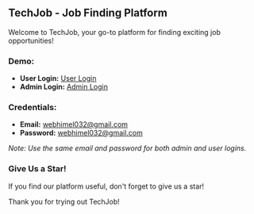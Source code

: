 ## TechJob - Job Finding Platform

Welcome to TechJob, your go-to platform for finding exciting job opportunities!

### Demo:

- **User Login:** [User Login](https://techjobsnetwork.webhex.xyz/login)
- **Admin Login:** [Admin Login](https://techjobsnetwork.webhex.xyz/admin/login)

### Credentials:
- **Email:** webhimel032@gmail.com
- **Password:** webhimel032@gmail.com

*Note: Use the same email and password for both admin and user logins.*

### Give Us a Star!
If you find our platform useful, don't forget to give us a star!

Thank you for trying out TechJob!

